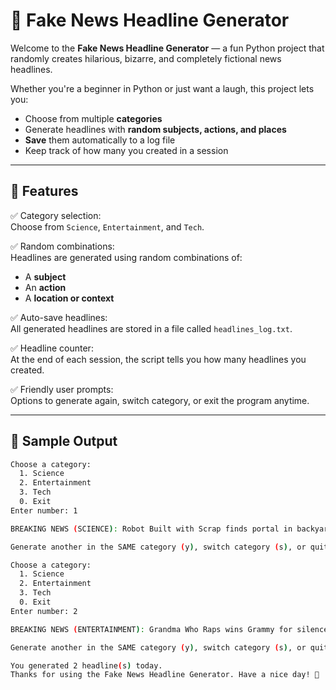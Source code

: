 # 📰 Fake News Headline Generator

Welcome to the **Fake News Headline Generator** — a fun Python project that randomly creates hilarious, bizarre, and completely fictional news headlines.

Whether you're a beginner in Python or just want a laugh, this project lets you:
- Choose from multiple **categories**
- Generate headlines with **random subjects, actions, and places**
- **Save** them automatically to a log file
- Keep track of how many you created in a session

---

## 📌 Features

✅ Category selection:  
Choose from `Science`, `Entertainment`, and `Tech`.

✅ Random combinations:  
Headlines are generated using random combinations of:
- A **subject**
- An **action**
- A **location or context**

✅ Auto-save headlines:  
All generated headlines are stored in a file called `headlines_log.txt`.

✅ Headline counter:  
At the end of each session, the script tells you how many headlines you created.

✅ Friendly user prompts:  
Options to generate again, switch category, or exit the program anytime.

---

## 🧪 Sample Output

```bash
Choose a category:
  1. Science
  2. Entertainment
  3. Tech
  0. Exit
Enter number: 1

BREAKING NEWS (SCIENCE): Robot Built with Scrap finds portal in backyard inside the ISS cafeteria!

Generate another in the SAME category (y), switch category (s), or quit (q)? s

Choose a category:
  1. Science
  2. Entertainment
  3. Tech
  0. Exit
Enter number: 2

BREAKING NEWS (ENTERTAINMENT): Grandma Who Raps wins Grammy for silence on the rooftop of a moving train!

Generate another in the SAME category (y), switch category (s), or quit (q)? q

You generated 2 headline(s) today.
Thanks for using the Fake News Headline Generator. Have a nice day! 🚀

